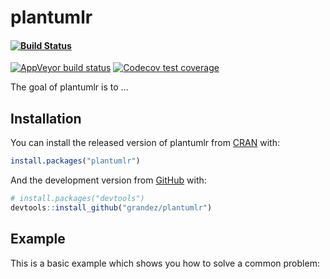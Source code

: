 
<!-- README.md is generated from README.Rmd. Please edit that file -->

# plantumlr

<!-- badges: start -->

#### [![Build Status](https://travis-ci.org/Grandez/plantumlr.svg?branch=master)](https://travis-ci.org/Grandez/plantumlr)

[![AppVeyor build
status](https://ci.appveyor.com/api/projects/status/github/grandez/plantumlr?branch=master&svg=true)](https://ci.appveyor.com/project/grandez/plantumlr)
[![Codecov test
coverage](https://codecov.io/gh/grandez/plantumlr/branch/master/graph/badge.svg)](https://codecov.io/gh/grandez/plantumlr?branch=master)
<!-- badges: end -->

The goal of plantumlr is to …

## Installation

You can install the released version of plantumlr from
[CRAN](https://CRAN.R-project.org) with:

``` r
install.packages("plantumlr")
```

And the development version from [GitHub](https://github.com/) with:

``` r
# install.packages("devtools")
devtools::install_github("grandez/plantumlr")
```

## Example

This is a basic example which shows you how to solve a common problem:
